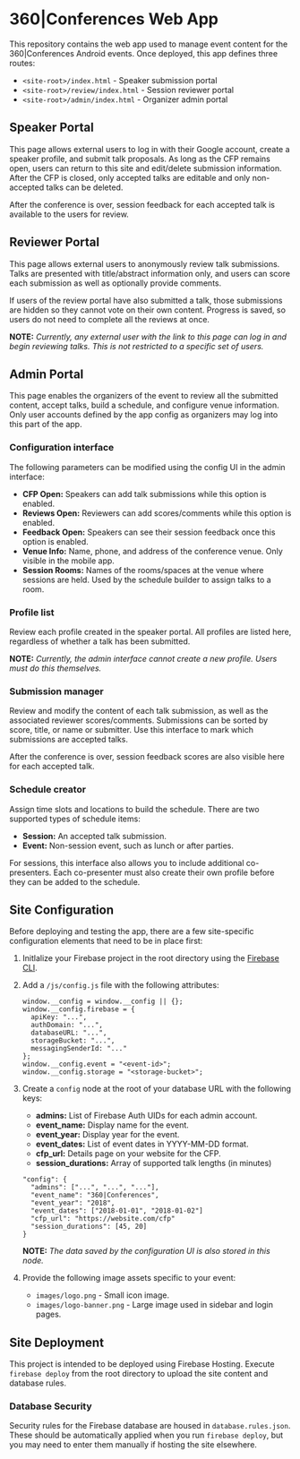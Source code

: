 # 360|Conferences Web App

This repository contains the web app used to manage event content for the
360|Conferences Android events. Once deployed, this app defines three routes:

- `<site-root>/index.html` - Speaker submission portal
- `<site-root>/review/index.html` - Session reviewer portal
- `<site-root>/admin/index.html` - Organizer admin portal

## Speaker Portal

This page allows external users to log in with their Google account, create a
speaker profile, and submit talk proposals. As long as the CFP remains open,
users can return to this site and edit/delete submission information. After the
CFP is closed, only accepted talks are editable and only non-accepted
talks can be deleted.

After the conference is over, session feedback for each accepted talk is
available to the users for review.

## Reviewer Portal

This page allows external users to anonymously review talk submissions. Talks
are presented with title/abstract information only, and users can score each
submission as well as optionally provide comments.

If users of the review portal have also submitted a talk, those submissions are
hidden so they cannot vote on their own content. Progress is saved, so users do
not need to complete all the reviews at once.

**NOTE:** *Currently, any external user with the link to this page can log in
and begin reviewing talks. This is not restricted to a specific set of users.*

## Admin Portal

This page enables the organizers of the event to review all the submitted
content, accept talks, build a schedule, and configure venue information. Only
user accounts defined by the app config as organizers may log into this part of
the app.

### Configuration interface

The following parameters can be modified using the config UI in the admin
interface:

- **CFP Open:** Speakers can add talk submissions while this option is enabled.
- **Reviews Open:** Reviewers can add scores/comments while this option is
  enabled.
- **Feedback Open:** Speakers can see their session feedback once this option
  is enabled.
- **Venue Info:** Name, phone, and address of the conference venue. Only visible
  in the mobile app.
- **Session Rooms:** Names of the rooms/spaces at the venue where sessions are
  held. Used by the schedule builder to assign talks to a room.

### Profile list

Review each profile created in the speaker portal. All profiles are listed here,
regardless of whether a talk has been submitted.

**NOTE:** *Currently, the admin interface cannot create a new profile. Users
must do this themselves.*

### Submission manager

Review and modify the content of each talk submission, as well as the associated
reviewer scores/comments. Submissions can be sorted by score, title, or name or
submitter. Use this interface to mark which submissions are accepted talks.

After the conference is over, session feedback scores are also visible here for
each accepted talk.

### Schedule creator

Assign time slots and locations to build the schedule. There are two supported
types of schedule items:

- **Session:** An accepted talk submission.
- **Event:** Non-session event, such as lunch or after parties.

For sessions, this interface also allows you to include additional co-presenters.
Each co-presenter must also create their own profile before they can be added to
the schedule.

## Site Configuration

Before deploying and testing the app, there are a few site-specific configuration
elements that need to be in place first:

1.  Initlalize your Firebase project in the root directory using the
    [Firebase CLI](https://firebase.google.com/docs/cli/).

1.  Add a `/js/config.js` file with the following attributes:

    ```
    window.__config = window.__config || {};
    window.__config.firebase = {
      apiKey: "...",
      authDomain: "...",
      databaseURL: "...",
      storageBucket: "...",
      messagingSenderId: "..."
    };
    window.__config.event = "<event-id>";
    window.__config.storage = "<storage-bucket>";
    ```

1.  Create a `config` node at the root of your database URL with the following
    keys:

    - **admins:** List of Firebase Auth UIDs for each admin account.
    - **event_name:** Display name for the event.
    - **event_year:** Display year for the event.
    - **event_dates:** List of event dates in YYYY-MM-DD format.
    - **cfp_url:** Details page on your website for the CFP.
    - **session_durations:** Array of supported talk lengths (in minutes)

    ```
    "config": {
      "admins": ["...", "...", "..."],
      "event_name": "360|Conferences",
      "event_year": "2018",
      "event_dates": ["2018-01-01", "2018-01-02"]
      "cfp_url": "https://website.com/cfp"
      "session_durations": [45, 20]
    }
    ```

    **NOTE:** *The data saved by the configuration UI is also stored in this node.*

1.  Provide the following image assets specific to your event:

    - `images/logo.png` - Small icon image.
    - `images/logo-banner.png` - Large image used in sidebar and login pages.

## Site Deployment

This project is intended to be deployed using Firebase Hosting. Execute
`firebase deploy` from the root directory to upload the site content and database
rules.

### Database Security

Security rules for the Firebase database are housed in `database.rules.json`.
These should be automatically applied when you run `firebase deploy`, but you
may need to enter them manually if hosting the site elsewhere.
